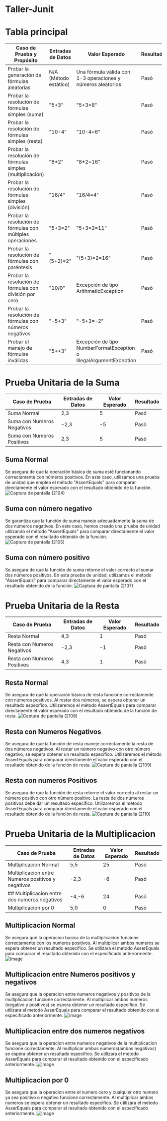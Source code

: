 # Taller-Junit

# Tabla principal

| Caso de Prueba y Propósito               | Entradas de Datos | Valor Esperado | Resultado |
| ---------------------------- | ----------------- | -------------- | --------- |
| Probar la generación de fórmulas aleatorias        | N/A (Método estático)              | Una fórmula válida con 1-3 operaciones y números aleatorios              | Pasó      |
| Probar la resolución de fórmulas simples (suma)   | "5+3"              | "5+3=8"            | Pasó      |
| Probar la resolución de fórmulas simples (resta)   | "10-4"               | "10-4=6"              | Pasó      |
| 	Probar la resolución de fórmulas simples (multiplicación)   | "8*2"               | "8*2=16"              | Pasó      |
| 	Probar la resolución de fórmulas simples (división)   | "16/4"               | "16/4=4"              | Pasó      |
| Probar la resolución de fórmulas con múltiples operaciones   | "5+3*2"               | "5+3*2=11"              | Pasó      |
| Probar la resolución de fórmulas con paréntesis   | "(5+3)*2"               | "(5+3)*2=16"              | Pasó      |
| Probar la resolución de fórmulas con división por cero   | "10/0"               | Excepción de tipo ArithmeticException              | Pasó      |
| Probar la resolución de fórmulas con números negativos   | "-5+3"               | "-5+3=-2"              | Pasó      |
| Probar el manejo de fórmulas inválidas  | "5++3"               | Excepción de tipo NumberFormatException o IllegalArgumentException              | Pasó      |


# Prueba Unitaria de la Suma

| Caso de Prueba               | Entradas de Datos | Valor Esperado | Resultado |
| ---------------------------- | ----------------- | -------------- | --------- |
| Suma Normal                  | 2,3               | 5              | Pasó      |
| Suma con Numeros Negativos   | -2,3              | -5             | Pasó      |
| Suma con Numeros Positivos   | 2,3               | 5              | Pasó      |

## Suma Normal

Se asegura de que la operación básica de suma esté funcionando correctamente con números positivos. En este caso, utilizamos una prueba de unidad que emplea el método "AssertEquals" para comparar directamente el valor esperado con el resultado obtenido de la función.
![Captura de pantalla (2104)](https://github.com/DanielMateoOrellana/Taller-Junit/assets/107369011/6774b8a0-864f-44b0-ad7f-be32304f62ee)

## Suma con número negativo

Se garantiza que la función de suma maneje adecuadamente la suma de dos números negativos. En este caso, hemos creado una prueba de unidad utilizando el método "AssertEquals" para comparar directamente el valor esperado con el resultado obtenido de la función.
![Captura de pantalla (2105)](https://github.com/DanielMateoOrellana/Taller-Junit/assets/107369011/fdc3a2c9-43c5-4860-93f1-67b564d85e8d)


## Suma con número positivo

Se asegura de que la función de suma retorne el valor correcto al sumar dos números positivos. En esta prueba de unidad, utilizamos el método "AssertEquals" para comparar directamente el valor esperado con el resultado obtenido de la función.
![Captura de pantalla (2107)](https://github.com/DanielMateoOrellana/Taller-Junit/assets/107369011/b0d04889-c282-460c-a972-cc4002ba4049)

# Prueba Unitaria de la Resta

| Caso de Prueba               | Entradas de Datos | Valor Esperado | Resultado |
| ---------------------------- | ----------------- | -------------- | --------- |
| Resta Normal                  | 4,3               | 1              | Pasó      |
| Resta con Numeros Negativos   | -2,3              | -1             | Pasó      |
| Resta con Numeros Positivos   | 4,3               | 1              | Pasó      |

## Resta Normal

Se asegura de que la operación básica de resta funcione correctamente con números positivos. Al restar dos números, se espera obtener un resultado específico. Utilizaremos el método AssertEquals para comparar directamente el valor esperado con el resultado obtenido de la función de resta.
![Captura de pantalla (2108)](https://github.com/DanielMateoOrellana/Taller-Junit/assets/107369011/002a3662-a46c-4ca1-82d9-1d3993d131cf)

## Resta con Numeros Negativos

Se asegura de que la función de resta maneje correctamente la resta de dos números negativos. Al restar un número negativo con otro número negativo, se espera obtener un resultado específico. Utilizaremos el método AssertEquals para comparar directamente el valor esperado con el resultado obtenido de la función de resta.
![Captura de pantalla (2109)](https://github.com/DanielMateoOrellana/Taller-Junit/assets/107369011/bc4d6090-3ec7-42ef-afa9-813c5dec1fb0)

## Resta con numeros Positivos 

Se asegura de que la función de resta retorne el valor correcto al restar un número positivo con otro número positivo. La resta de dos números positivos debe dar un resultado específico. Utilizaremos el método AssertEquals para comparar directamente el valor esperado con el resultado obtenido de la función de resta.
![Captura de pantalla (2110)](https://github.com/DanielMateoOrellana/Taller-Junit/assets/107369011/98180b46-ddb1-4942-8821-947f954c179d)

# Prueba Unitaria de la Multiplicacion 
   
| Caso de Prueba                                       | Entradas de Datos | Valor Esperado | Resultado |
| ---------------------------------------------------- | ----------------- | -------------- | --------- |
| Multiplicacion Normal                                | 5,5               | 25             | Pasó      |
| Multiplicacion entre Numeros positivos y negativos   | -2,3              | -6             | Pasó      |
| ## Multiplicacion entre dos numeros negativos        | -4,-6             | 24             | Pasó      |
| Multiplicacion por 0                                 | 5,0               | 0              | Pasó      |

## Multiplicacion Normal 

Se asegura que la operacion basica de la multiplicacion funcione correctamente con los numeros positivos. Al multiplicar ambos numeros se espera obtener un resultado especifico. Se utilizara el metodo AsserEquals para comparar el resultado obtenido con el especificado anteriormente.
![image](https://github.com/DanielMateoOrellana/Taller-Junit/assets/136995519/a78a4021-4786-4edc-acd3-22ee4a154279)

## Multiplicacion entre Numeros positivos y negativos

Se asegura que la operacion entre numeros negativos y positivos de la multiplicacion funcione correctamente. Al multiplicar ambos numeros (negativo y positivos) se espera obtener un resultado especifico. Se utilizara el metodo AsserEquals para comparar el resultado obtenido con el especificado anteriormente.
![image](https://github.com/DanielMateoOrellana/Taller-Junit/assets/136995519/bfb0c3e4-6480-4962-9445-827bfac116b4)

## Multiplicacion entre dos numeros negativos

Se asegura que la operacion entre numeros negativos de la multiplicacion funcione correctamente. Al multiplicar ambos numeros(ambos negativos) se espera obtener un resultado especifico. Se utilizara el metodo AsserEquals para comparar el resultado obtenido con el especificado anteriormente.
![image](https://github.com/DanielMateoOrellana/Taller-Junit/assets/136995519/019bece4-aef4-4653-b95d-e8e00df5be4c)

## Multiplicacion por 0

Se asegura que la operacion entre el numero cero y cualquier otro numero ya sea positivo o negativo funcione correctamente. Al multiplicar ambos numeros se espera obtener un resultado especifico. Se utilizara el metodo AsserEquals para comparar el resultado obtenido con el especificado anteriormente.
![image](https://github.com/DanielMateoOrellana/Taller-Junit/assets/136995519/15ea5b13-5c56-4cad-aaf4-bce242c32689)




